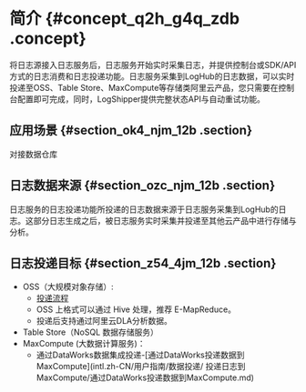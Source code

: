 # 简介 {#concept_q2h_g4q_zdb .concept}

将日志源接入日志服务后，日志服务开始实时采集日志，并提供控制台或SDK/API方式的日志消费和日志投递功能。日志服务采集到LogHub的日志数据，可以实时投递至OSS、Table Store、MaxCompute等存储类阿里云产品，您只需要在控制台配置即可完成，同时，LogShipper提供完整状态API与自动重试功能。

## 应用场景 {#section_ok4_njm_12b .section}

对接数据仓库

## 日志数据来源 {#section_ozc_njm_12b .section}

日志服务的日志投递功能所投递的日志数据来源于日志服务采集到LogHub的日志。这部分日志生成之后，被日志服务实时采集并投递至其他云产品中进行存储与分析。

## 日志投递目标 {#section_z54_4jm_12b .section}

-   OSS（大规模对象存储）:
    -   [投递流程](intl.zh-CN/用户指南/数据投递/投递日志到OSS/投递流程.md)
    -   OSS 上格式可以通过 Hive 处理，推荐 E-MapReduce。
    -   投递后支持通过阿里云DLA分析数据。
-   Table Store（NoSQL 数据存储服务）
-   MaxCompute \(大数据计算服务\)：
    -   通过DataWorks数据集成投递-[通过DataWorks投递数据到MaxCompute](intl.zh-CN/用户指南/数据投递/ 投递日志到MaxCompute/通过DataWorks投递数据到MaxCompute.md)

